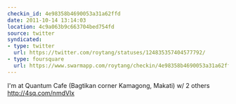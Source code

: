 ```yaml
---
checkin_id: 4e98358b4690053a31a62ffd
date: 2011-10-14 13:14:03
location: 4c9a063b9c663704bed754fd
source: twitter
syndicated:
- type: twitter
  url: https://twitter.com/roytang/statuses/124835357404577792/
- type: foursquare
  url: https://www.swarmapp.com/roytang/checkin/4e98358b4690053a31a62ffd
---
```


I'm at Quantum Cafe (Bagtikan corner Kamagong, Makati) w/ 2 others http://4sq.com/nmdVlx